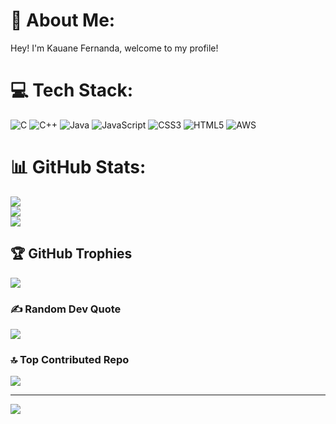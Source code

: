 # 💫 About Me:
Hey! I'm Kauane Fernanda, welcome to my profile!


# 💻 Tech Stack:
![C](https://img.shields.io/badge/c-%2300599C.svg?style=flat&logo=c&logoColor=white) ![C++](https://img.shields.io/badge/c++-%2300599C.svg?style=flat&logo=c%2B%2B&logoColor=white) ![Java](https://img.shields.io/badge/java-%23ED8B00.svg?style=flat&logo=openjdk&logoColor=white) ![JavaScript](https://img.shields.io/badge/javascript-%23323330.svg?style=flat&logo=javascript&logoColor=%23F7DF1E) ![CSS3](https://img.shields.io/badge/css3-%231572B6.svg?style=flat&logo=css3&logoColor=white) ![HTML5](https://img.shields.io/badge/html5-%23E34F26.svg?style=flat&logo=html5&logoColor=white) ![AWS](https://img.shields.io/badge/AWS-%23FF9900.svg?style=flat&logo=amazon-aws&logoColor=white)
# 📊 GitHub Stats:
![](https://github-readme-stats.vercel.app/api?username=KauaneFernanda&theme=radical&hide_border=false&include_all_commits=false&count_private=false)<br/>
![](https://github-readme-streak-stats.herokuapp.com/?user=KauaneFernanda&theme=radical&hide_border=false)<br/>
![](https://github-readme-stats.vercel.app/api/top-langs/?username=KauaneFernanda&theme=radical&hide_border=false&include_all_commits=false&count_private=false&layout=compact)

## 🏆 GitHub Trophies
![](https://github-profile-trophy.vercel.app/?username=KauaneFernanda&theme=radical&no-frame=false&no-bg=true&margin-w=4)

### ✍️ Random Dev Quote
![](https://quotes-github-readme.vercel.app/api?type=horizontal&theme=radical)

### 🔝 Top Contributed Repo
![](https://github-contributor-stats.vercel.app/api?username=KauaneFernanda&limit=5&theme=radical&combine_all_yearly_contributions=true)

---
[![](https://visitcount.itsvg.in/api?id=KauaneFernanda&icon=3&color=1)](https://visitcount.itsvg.in)

<!-- Proudly created with GPRM ( https://gprm.itsvg.in ) -->
